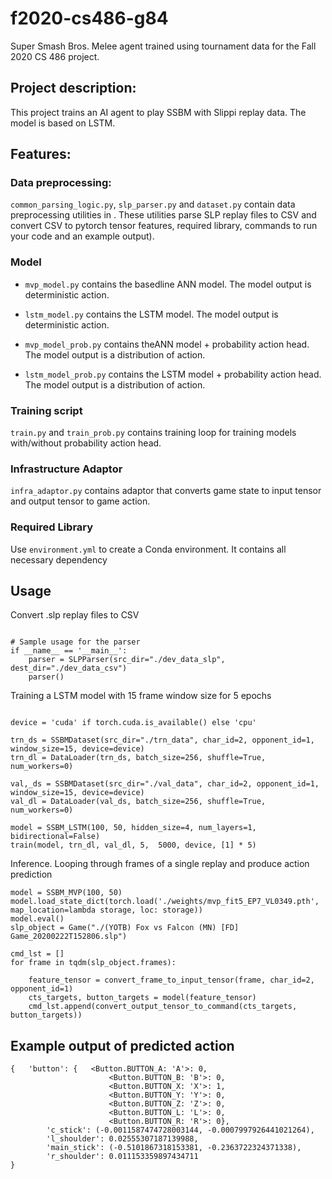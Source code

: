 # f2020-cs486-g84
Super Smash Bros. Melee agent trained using tournament data for the Fall 2020 CS 486 project.

## Project description:

This project trains an AI agent to play SSBM with Slippi replay data. The model is based on LSTM.


## Features:

### Data preprocessing:

`common_parsing_logic.py`, `slp_parser.py` and `dataset.py` contain data preprocessing utilities in . These utilities parse SLP replay files to CSV and convert CSV to pytorch tensor features, required library, commands to run your code and an example output).

### Model

- `mvp_model.py` contains the basedline ANN model. The model output is deterministic action.

- `lstm_model.py` contains the LSTM model.  The model output is deterministic action.

- `mvp_model_prob.py` contains theANN model + probability action head. The model output is a distribution of action.

- `lstm_model_prob.py` contains the LSTM model + probability action head. The model output is a distribution of action.

### Training script

`train.py` and `train_prob.py` contains training loop for training models with/without probability action head.

### Infrastructure Adaptor

`infra_adaptor.py` contains adaptor that converts game state to input tensor and output tensor to game action.


### Required Library

Use `environment.yml` to create a Conda environment. It contains all necessary dependency


## Usage

Convert .slp replay files to CSV

```

# Sample usage for the parser
if __name__ == '__main__':
    parser = SLPParser(src_dir="./dev_data_slp", dest_dir="./dev_data_csv")
    parser()

```


Training a LSTM model with 15 frame window size for 5 epochs

```

device = 'cuda' if torch.cuda.is_available() else 'cpu'

trn_ds = SSBMDataset(src_dir="./trn_data", char_id=2, opponent_id=1, window_size=15, device=device)
trn_dl = DataLoader(trn_ds, batch_size=256, shuffle=True, num_workers=0)

val,_ds = SSBMDataset(src_dir="./val_data", char_id=2, opponent_id=1, window_size=15, device=device)
val_dl = DataLoader(val_ds, batch_size=256, shuffle=True, num_workers=0)

model = SSBM_LSTM(100, 50, hidden_size=4, num_layers=1, bidirectional=False)
train(model, trn_dl, val_dl, 5,  5000, device, [1] * 5)

```


Inference. Looping through frames of a single replay and produce action prediction


```
model = SSBM_MVP(100, 50)
model.load_state_dict(torch.load('./weights/mvp_fit5_EP7_VL0349.pth',  map_location=lambda storage, loc: storage))
model.eval()
slp_object = Game("./(YOTB) Fox vs Falcon (MN) [FD] Game_20200222T152806.slp")

cmd_lst = []
for frame in tqdm(slp_object.frames):

    feature_tensor = convert_frame_to_input_tensor(frame, char_id=2, opponent_id=1)
    cts_targets, button_targets = model(feature_tensor)
    cmd_lst.append(convert_output_tensor_to_command(cts_targets, button_targets))

```


## Example output of predicted action

```
{   'button': {   <Button.BUTTON_A: 'A'>: 0,
                      <Button.BUTTON_B: 'B'>: 0,
                      <Button.BUTTON_X: 'X'>: 1,
                      <Button.BUTTON_Y: 'Y'>: 0,
                      <Button.BUTTON_Z: 'Z'>: 0,
                      <Button.BUTTON_L: 'L'>: 0,
                      <Button.BUTTON_R: 'R'>: 0},
        'c_stick': (-0.0011587474728003144, -0.0007997926441021264),
        'l_shoulder': 0.02555307187139988,
        'main_stick': (-0.5101867318153381, -0.2363722324371338),
        'r_shoulder': 0.011153359897434711
}

```
